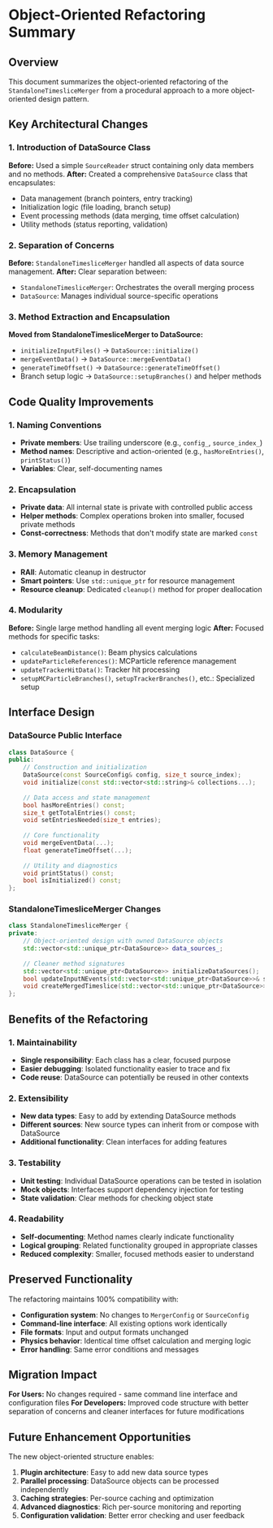 # Object-Oriented Refactoring Summary

## Overview
This document summarizes the object-oriented refactoring of the `StandaloneTimesliceMerger` from a procedural approach to a more object-oriented design pattern.

## Key Architectural Changes

### 1. Introduction of DataSource Class
**Before:** Used a simple `SourceReader` struct containing only data members and no methods.
**After:** Created a comprehensive `DataSource` class that encapsulates:
- Data management (branch pointers, entry tracking)
- Initialization logic (file loading, branch setup)
- Event processing methods (data merging, time offset calculation)
- Utility methods (status reporting, validation)

### 2. Separation of Concerns
**Before:** `StandaloneTimesliceMerger` handled all aspects of data source management.
**After:** Clear separation between:
- `StandaloneTimesliceMerger`: Orchestrates the overall merging process
- `DataSource`: Manages individual source-specific operations

### 3. Method Extraction and Encapsulation
**Moved from StandaloneTimesliceMerger to DataSource:**
- `initializeInputFiles()` → `DataSource::initialize()`
- `mergeEventData()` → `DataSource::mergeEventData()`
- `generateTimeOffset()` → `DataSource::generateTimeOffset()`
- Branch setup logic → `DataSource::setupBranches()` and helper methods

## Code Quality Improvements

### 1. Naming Conventions
- **Private members**: Use trailing underscore (e.g., `config_`, `source_index_`)
- **Method names**: Descriptive and action-oriented (e.g., `hasMoreEntries()`, `printStatus()`)
- **Variables**: Clear, self-documenting names

### 2. Encapsulation
- **Private data**: All internal state is private with controlled public access
- **Helper methods**: Complex operations broken into smaller, focused private methods
- **Const-correctness**: Methods that don't modify state are marked `const`

### 3. Memory Management
- **RAII**: Automatic cleanup in destructor
- **Smart pointers**: Use `std::unique_ptr` for resource management
- **Resource cleanup**: Dedicated `cleanup()` method for proper deallocation

### 4. Modularity
**Before:** Single large method handling all event merging logic
**After:** Focused methods for specific tasks:
- `calculateBeamDistance()`: Beam physics calculations
- `updateParticleReferences()`: MCParticle reference management
- `updateTrackerHitData()`: Tracker hit processing
- `setupMCParticleBranches()`, `setupTrackerBranches()`, etc.: Specialized setup

## Interface Design

### DataSource Public Interface
```cpp
class DataSource {
public:
    // Construction and initialization
    DataSource(const SourceConfig& config, size_t source_index);
    void initialize(const std::vector<std::string>& collections...);
    
    // Data access and state management
    bool hasMoreEntries() const;
    size_t getTotalEntries() const;
    void setEntriesNeeded(size_t entries);
    
    // Core functionality
    void mergeEventData(...);
    float generateTimeOffset(...);
    
    // Utility and diagnostics
    void printStatus() const;
    bool isInitialized() const;
};
```

### StandaloneTimesliceMerger Changes
```cpp
class StandaloneTimesliceMerger {
private:
    // Object-oriented design with owned DataSource objects
    std::vector<std::unique_ptr<DataSource>> data_sources_;
    
    // Cleaner method signatures
    std::vector<std::unique_ptr<DataSource>> initializeDataSources();
    bool updateInputNEvents(std::vector<std::unique_ptr<DataSource>>& sources);
    void createMergedTimeslice(std::vector<std::unique_ptr<DataSource>>& sources, ...);
};
```

## Benefits of the Refactoring

### 1. Maintainability
- **Single responsibility**: Each class has a clear, focused purpose
- **Easier debugging**: Isolated functionality easier to trace and fix
- **Code reuse**: DataSource can potentially be reused in other contexts

### 2. Extensibility
- **New data types**: Easy to add by extending DataSource methods
- **Different sources**: New source types can inherit from or compose with DataSource
- **Additional functionality**: Clean interfaces for adding features

### 3. Testability
- **Unit testing**: Individual DataSource operations can be tested in isolation
- **Mock objects**: Interfaces support dependency injection for testing
- **State validation**: Clear methods for checking object state

### 4. Readability
- **Self-documenting**: Method names clearly indicate functionality
- **Logical grouping**: Related functionality grouped in appropriate classes
- **Reduced complexity**: Smaller, focused methods easier to understand

## Preserved Functionality

The refactoring maintains 100% compatibility with:
- **Configuration system**: No changes to `MergerConfig` or `SourceConfig`
- **Command-line interface**: All existing options work identically
- **File formats**: Input and output formats unchanged
- **Physics behavior**: Identical time offset calculation and merging logic
- **Error handling**: Same error conditions and messages

## Migration Impact

**For Users:** No changes required - same command line interface and configuration files
**For Developers:** Improved code structure with better separation of concerns and cleaner interfaces for future modifications

## Future Enhancement Opportunities

The new object-oriented structure enables:
1. **Plugin architecture**: Easy to add new data source types
2. **Parallel processing**: DataSource objects can be processed independently
3. **Caching strategies**: Per-source caching and optimization
4. **Advanced diagnostics**: Rich per-source monitoring and reporting
5. **Configuration validation**: Better error checking and user feedback